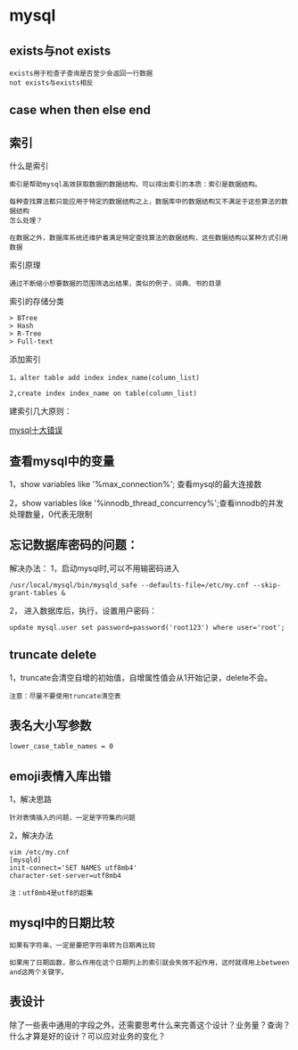 # mysql 
## exists与not exists
	exists用于检查子查询是否至少会返回一行数据
	not exists与exists相反


## case when then else end

## 索引

什么是索引 

	索引是帮助mysql高效获取数据的数据结构，可以得出索引的本质：索引是数据结构。
	
	每种查找算法都只能应用于特定的数据结构之上，数据库中的数据结构又不满足于这些算法的数据结构
	怎么处理？

	在数据之外，数据库系统还维护着满足特定查找算法的数据结构，这些数据结构以某种方式引用数据 

索引原理

	通过不断缩小想要数据的范围筛选出结果，类似的例子，词典、书的目录

索引的存储分类

	> BTree 
	> Hash
	> R-Tree
	> Full-text

添加索引

	1，alter table add index index_name(column_list)

	2,create index index_name on table(column_list)
	
建索引几大原则：


[mysql十大错误](http://database.51cto.com/art/201707/546206.htm?edm)

## 查看mysql中的变量

1，show variables like '%max_connection%'; 查看mysql的最大连接数

2，show variables like '%innodb_thread_concurrency%';查看innodb的并发处理数量，0代表无限制


## 忘记数据库密码的问题：

解决办法：
1，启动mysql时,可以不用输密码进入

	/usr/local/mysql/bin/mysqld_safe --defaults-file=/etc/my.cnf --skip-grant-tables &

2， 进入数据库后，执行，设置用户密码：
	
	update mysql.user set password=password('root123') where user='root'; 

## truncate delete
1，truncate会清空自增的初始值，自增属性值会从1开始记录，delete不会。

	注意：尽量不要使用truncate清空表


## 表名大小写参数

	lower_case_table_names = 0


## emoji表情入库出错
1，解决思路

	针对表情插入的问题，一定是字符集的问题

2，解决办法
	
	vim /etc/my.cnf 
	[mysqld] 
	init-connect='SET NAMES utf8mb4' 
	character-set-server=utf8mb4 

	注：utf8mb4是utf8的超集


## mysql中的日期比较
	
	如果有字符串，一定是要把字符串转为日期再比较

	如果用了日期函数，那么作用在这个日期列上的索引就会失效不起作用，这时就得用上between and这两个关键字。




## 表设计

除了一些表中通用的字段之外，还需要思考什么来完善这个设计？业务量？查询？
什么才算是好的设计？可以应对业务的变化？